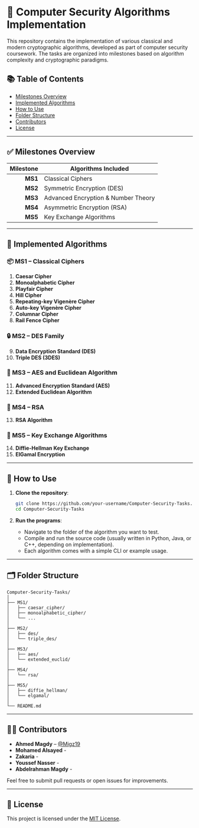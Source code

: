 # 🔐 Computer Security Algorithms Implementation

This repository contains the implementation of various classical and modern cryptographic algorithms, developed as part of computer security coursework. The tasks are organized into milestones based on algorithm complexity and cryptographic paradigms.

## 📚 Table of Contents

- [Milestones Overview](#milestones-overview)
- [Implemented Algorithms](#implemented-algorithms)
- [How to Use](#how-to-use)
- [Folder Structure](#folder-structure)
- [Contributors](#contributors)
- [License](#license)

---

## ✅ Milestones Overview

| Milestone | Algorithms Included |
|----------:|---------------------|
| **MS1**   | Classical Ciphers |
| **MS2**   | Symmetric Encryption (DES) |
| **MS3**   | Advanced Encryption & Number Theory |
| **MS4**   | Asymmetric Encryption (RSA) |
| **MS5**   | Key Exchange Algorithms |

---

## 🔐 Implemented Algorithms

### 📦 MS1 – Classical Ciphers
1. **Caesar Cipher**
2. **Monoalphabetic Cipher**
3. **Playfair Cipher**
4. **Hill Cipher**
5. **Repeating-key Vigenère Cipher**
6. **Auto-key Vigenère Cipher**
7. **Columnar Cipher**
8. **Rail Fence Cipher**

### 🔒 MS2 – DES Family
9. **Data Encryption Standard (DES)**
10. **Triple DES (3DES)**

### 🔑 MS3 – AES and Euclidean Algorithm
11. **Advanced Encryption Standard (AES)**
12. **Extended Euclidean Algorithm**

### 🔐 MS4 – RSA
13. **RSA Algorithm**

### 🔐 MS5 – Key Exchange Algorithms
14. **Diffie-Hellman Key Exchange**
15. **ElGamal Encryption**

---

## 🚀 How to Use

1. **Clone the repository**:
   ```bash
   git clone https://github.com/your-username/Computer-Security-Tasks.git
   cd Computer-Security-Tasks
   ```

2. **Run the programs**:
   - Navigate to the folder of the algorithm you want to test.
   - Compile and run the source code (usually written in Python, Java, or C++, depending on implementation).
   - Each algorithm comes with a simple CLI or example usage.

---

## 🗂 Folder Structure

```
Computer-Security-Tasks/
│
├── MS1/
│   ├── caesar_cipher/
│   ├── monoalphabetic_cipher/
│   └── ...
│
├── MS2/
│   ├── des/
│   └── triple_des/
│
├── MS3/
│   ├── aes/
│   └── extended_euclid/
│
├── MS4/
│   └── rsa/
│
├── MS5/
│   ├── diffie_hellman/
│   └── elgamal/
│
└── README.md
```

---

## 👨‍💻 Contributors

- **Ahmed Magdy** – [@Migz19](https://github.com/migz19)
- **Mohamed Alsayed** -
- **Zakaria** -
- **Youssef Nasser** -
- **Abdelrahman Magdy** -

Feel free to submit pull requests or open issues for improvements.

---

## 📄 License

This project is licensed under the [MIT License](LICENSE).
